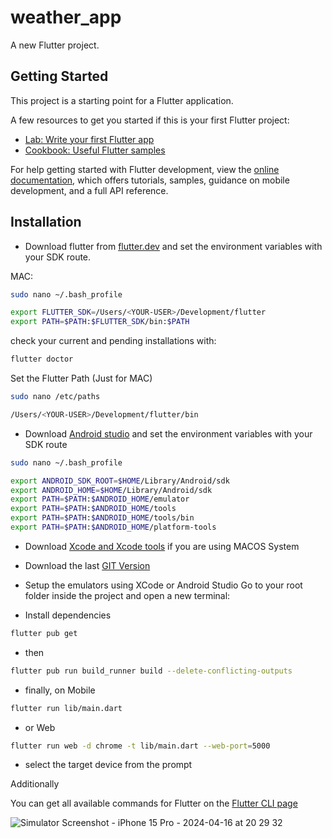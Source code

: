 # weather_app

A new Flutter project.

## Getting Started

This project is a starting point for a Flutter application.

A few resources to get you started if this is your first Flutter project:

- [Lab: Write your first Flutter app](https://docs.flutter.dev/get-started/codelab)
- [Cookbook: Useful Flutter samples](https://docs.flutter.dev/cookbook)

For help getting started with Flutter development, view the
[online documentation](https://docs.flutter.dev/), which offers tutorials,
samples, guidance on mobile development, and a full API reference.

## Installation

- Download flutter from [flutter.dev](https://flutter.dev/docs/get-started/install) and set the environment variables with your SDK route.

MAC:

```bash
sudo nano ~/.bash_profile
```

```bash
export FLUTTER_SDK=/Users/<YOUR-USER>/Development/flutter
export PATH=$PATH:$FLUTTER_SDK/bin:$PATH
```

check your current and pending installations with:

```bash
flutter doctor
```

Set the Flutter Path (Just for MAC)

```bash
sudo nano /etc/paths 
```

```bash
/Users/<YOUR-USER>/Development/flutter/bin
```

- Download [Android studio](https://developer.android.com/studio) and set the environment variables with your SDK route

```bash
sudo nano ~/.bash_profile
```

```bash
export ANDROID_SDK_ROOT=$HOME/Library/Android/sdk
export ANDROID_HOME=$HOME/Library/Android/sdk
export PATH=$PATH:$ANDROID_HOME/emulator
export PATH=$PATH:$ANDROID_HOME/tools
export PATH=$PATH:$ANDROID_HOME/tools/bin
export PATH=$PATH:$ANDROID_HOME/platform-tools
```

- Download [Xcode and Xcode tools](https://developer.apple.com/xcode/) if you are using MACOS System
- Download the last [GIT Version](https://git-scm.com/downloads)
- Setup the emulators using XCode or Android Studio
Go to your root folder inside the project and open a new terminal:

- Install dependencies

```bash
flutter pub get
``` 

- then

```bash
flutter pub run build_runner build --delete-conflicting-outputs
```

- finally, on Mobile

```bash
flutter run lib/main.dart
```

- or Web

```bash
flutter run web -d chrome -t lib/main.dart --web-port=5000
```

- select the target device from the prompt

Additionally

You can get all available commands for Flutter on the [Flutter CLI page](https://flutter.dev/docs/reference/flutter-cli)




![Simulator Screenshot - iPhone 15 Pro - 2024-04-16 at 20 29 32](https://github.com/CodingWithPoonam/WeatherAppFlutter/assets/163306834/9f5f189a-a6b7-4fe3-ac6c-e6f7ddd863eb)
